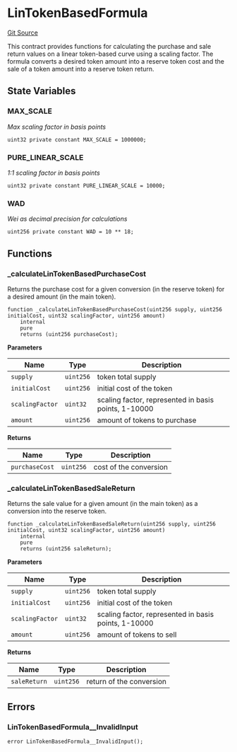 # LinTokenBasedFormula
[Git Source](https://github.com/dustinstacy/boncurs/blob/7928cae257b46ede89b50d06eaae18601fcd0340/contracts/linear/utils/LinTokenBasedFormula.sol)

This contract provides functions for calculating the purchase and sale return values on a linear token-based curve using a scaling factor.
The formula converts a desired token amount into a reserve token cost and the sale of a token amount into a reserve token return.


## State Variables
### MAX_SCALE
*Max scaling factor in basis points*


```solidity
uint32 private constant MAX_SCALE = 1000000;
```


### PURE_LINEAR_SCALE
*1:1 scaling factor in basis points*


```solidity
uint32 private constant PURE_LINEAR_SCALE = 10000;
```


### WAD
*Wei as decimal precision for calculations*


```solidity
uint256 private constant WAD = 10 ** 18;
```


## Functions
### _calculateLinTokenBasedPurchaseCost

Returns the purchase cost for a given conversion (in the reserve token) for a desired amount (in the main token).


```solidity
function _calculateLinTokenBasedPurchaseCost(uint256 supply, uint256 initialCost, uint32 scalingFactor, uint256 amount)
    internal
    pure
    returns (uint256 purchaseCost);
```
**Parameters**

|Name|Type|Description|
|----|----|-----------|
|`supply`|`uint256`|token total supply|
|`initialCost`|`uint256`|initial cost of the token|
|`scalingFactor`|`uint32`|scaling factor, represented in basis points, 1-10000|
|`amount`|`uint256`|amount of tokens to purchase|

**Returns**

|Name|Type|Description|
|----|----|-----------|
|`purchaseCost`|`uint256`|cost of the conversion|


### _calculateLinTokenBasedSaleReturn

Returns the sale value for a given amount (in the main token) as a conversion into the reserve token.


```solidity
function _calculateLinTokenBasedSaleReturn(uint256 supply, uint256 initialCost, uint32 scalingFactor, uint256 amount)
    internal
    pure
    returns (uint256 saleReturn);
```
**Parameters**

|Name|Type|Description|
|----|----|-----------|
|`supply`|`uint256`|token total supply|
|`initialCost`|`uint256`|initial cost of the token|
|`scalingFactor`|`uint32`|scaling factor, represented in basis points, 1-10000|
|`amount`|`uint256`|amount of tokens to sell|

**Returns**

|Name|Type|Description|
|----|----|-----------|
|`saleReturn`|`uint256`|return of the conversion|


## Errors
### LinTokenBasedFormula__InvalidInput

```solidity
error LinTokenBasedFormula__InvalidInput();
```

